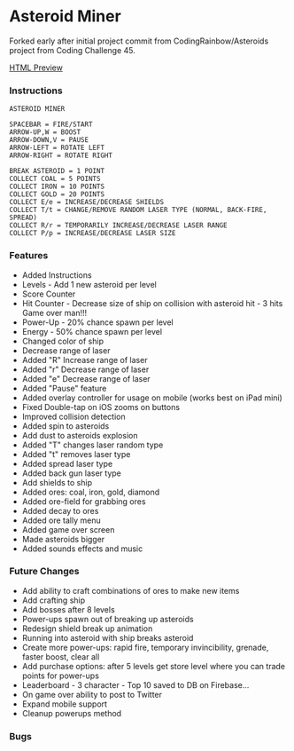 # Asteroid Miner


Forked early after initial project commit from CodingRainbow/Asteroids project from Coding Challenge 45.

[HTML Preview](http://davidjmerritt.github.io/Asteroids/)


### Instructions
    ASTEROID MINER

    SPACEBAR = FIRE/START
    ARROW-UP,W = BOOST
    ARROW-DOWN,V = PAUSE
    ARROW-LEFT = ROTATE LEFT
    ARROW-RIGHT = ROTATE RIGHT

    BREAK ASTEROID = 1 POINT
    COLLECT COAL = 5 POINTS
    COLLECT IRON = 10 POINTS
    COLLECT GOLD = 20 POINTS
    COLLECT E/e = INCREASE/DECREASE SHIELDS
    COLLECT T/t = CHANGE/REMOVE RANDOM LASER TYPE (NORMAL, BACK-FIRE, SPREAD)
    COLLECT R/r = TEMPORARILY INCREASE/DECREASE LASER RANGE
    COLLECT P/p = INCREASE/DECREASE LASER SIZE


### Features
- Added Instructions
- Levels - Add 1 new asteroid per level
- Score Counter
- Hit Counter - Decrease size of ship on collision with asteroid hit - 3 hits Game over man!!!
- Power-Up - 20% chance spawn per level
- Energy - 50% chance spawn per level
- Changed color of ship
- Decrease range of laser
- Added "R" Increase range of laser
- Added "r" Decrease range of laser
- Added "e" Decrease range of laser
- Added "Pause" feature
- Added overlay controller for usage on mobile (works best on iPad mini)
- Fixed Double-tap on iOS zooms on buttons
- Improved collision detection
- Added spin to asteroids
- Add dust to asteroids explosion
- Added "T" changes laser random type
- Added "t" removes laser type
- Added spread laser type
- Added back gun laser type
- Add shields to ship
- Added ores: coal, iron, gold, diamond
- Added ore-field for grabbing ores
- Added decay to ores
- Added ore tally menu
- Added game over screen
- Made asteroids bigger
- Added sounds effects and music

### Future Changes
- Add ability to craft combinations of ores to make new items
- Add crafting ship
- Add bosses after 8 levels
- Power-ups spawn out of breaking up asteroids
- Redesign shield break up animation
- Running into asteroid with ship breaks asteroid
- Create more power-ups: rapid fire, temporary invincibility, grenade, faster boost, clear all
- Add purchase options: after 5 levels get store level where you can trade points for power-ups
- Leaderboard - 3 character - Top 10 saved to DB on Firebase...
- On game over ability to post to Twitter
- Expand mobile support
- Cleanup powerups method

### Bugs
